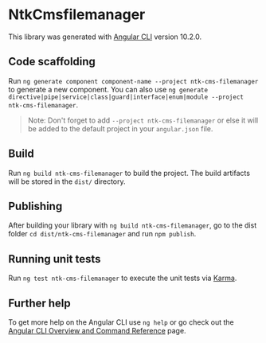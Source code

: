 # NtkCmsfilemanager

This library was generated with [Angular CLI](https://github.com/angular/angular-cli) version 10.2.0.

## Code scaffolding

Run `ng generate component component-name --project ntk-cms-filemanager` to generate a new component. You can also use `ng generate directive|pipe|service|class|guard|interface|enum|module --project ntk-cms-filemanager`.
> Note: Don't forget to add `--project ntk-cms-filemanager` or else it will be added to the default project in your `angular.json` file. 

## Build

Run `ng build ntk-cms-filemanager` to build the project. The build artifacts will be stored in the `dist/` directory.

## Publishing

After building your library with `ng build ntk-cms-filemanager`, go to the dist folder `cd dist/ntk-cms-filemanager` and run `npm publish`.

## Running unit tests

Run `ng test ntk-cms-filemanager` to execute the unit tests via [Karma](https://karma-runner.github.io).

## Further help

To get more help on the Angular CLI use `ng help` or go check out the [Angular CLI Overview and Command Reference](https://angular.io/cli) page.
